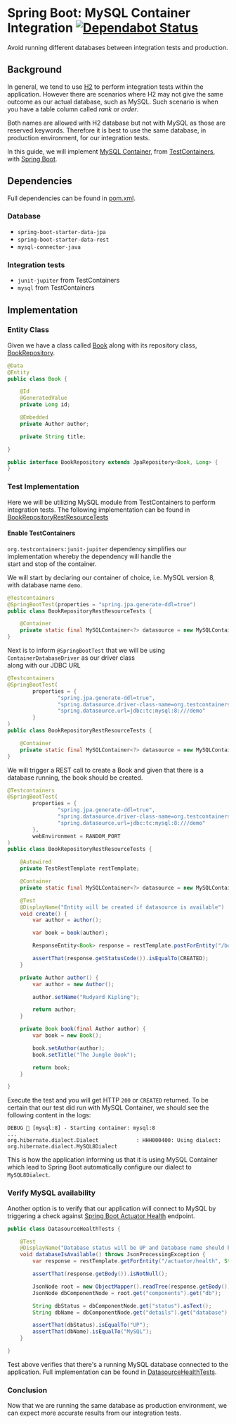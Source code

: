 # Spring Boot: MySQL Container Integration [![Dependabot Status](https://api.dependabot.com/badges/status?host=github&repo=rashidi/spring-boot-tc-mysql)](https://dependabot.com)

Avoid running different databases between integration tests and production.

## Background
In general, we tend to use [H2][2] to perform integration tests within the application. However there are scenarios 
where H2 may not give the same outcome as our actual database, such as MySQL. Such scenario is when you have a table 
column called _rank_ or _order_.

Both names are allowed with H2 database but not with MySQL as those are reserved keywords. Therefore it is best to 
use the same database, in production environment, for our integration tests.

In this guide, we will implement [MySQL Container][3], from [TestContainers][1], with [Spring Boot][4].

## Dependencies
Full dependencies can be found in [pom.xml][5].

### Database
- `spring-boot-starter-data-jpa`
- `spring-boot-starter-data-rest`
- `mysql-connector-java`

### Integration tests
- `junit-jupiter` from TestContainers
- `mysql` from TestContainers

## Implementation

### Entity Class
Given we have a class called [Book][6] along with its repository class, [BookRepository][7].

```java
@Data
@Entity
public class Book {

    @Id
    @GeneratedValue
    private Long id;

    @Embedded
    private Author author;

    private String title;

}
```

```java
public interface BookRepository extends JpaRepository<Book, Long> {
}
```

### Test Implementation
Here we will be utilizing MySQL module from TestContainers to perform integration tests. The following implementation 
can be found in [BookRepositoryRestResourceTests][10]

#### Enable TestContainers
`org.testcontainers:junit-jupiter` dependency simplifies our implementation whereby the dependency will handle the  
start and stop of the container.

We will start by declaring our container of choice, i.e. MySQL version 8, with database name `demo`. 

```java
@Testcontainers
@SpringBootTest(properties = "spring.jpa.generate-ddl=true")
public class BookRepositoryRestResourceTests {

    @Container
    private static final MySQLContainer<?> datasource = new MySQLContainer<>(IMAGE + ":8").withDatabaseName("demo");
}
```

Next is to inform `@SpringBootTest` that we will be using `ContainerDatabaseDriver` as our driver class  
along with our JDBC URL

```java
@Testcontainers
@SpringBootTest(
        properties = {
                "spring.jpa.generate-ddl=true",
                "spring.datasource.driver-class-name=org.testcontainers.jdbc.ContainerDatabaseDriver",
                "spring.datasource.url=jdbc:tc:mysql:8:///demo"
        }
)
public class BookRepositoryRestResourceTests {

    @Container
    private static final MySQLContainer<?> datasource = new MySQLContainer<>(IMAGE + ":8").withDatabaseName("demo");
}
```

We will trigger a REST call to create a Book and given that there is a database running, the book should be created.

```java
@Testcontainers
@SpringBootTest(
        properties = {
                "spring.jpa.generate-ddl=true",
                "spring.datasource.driver-class-name=org.testcontainers.jdbc.ContainerDatabaseDriver",
                "spring.datasource.url=jdbc:tc:mysql:8:///demo"
        },
        webEnvironment = RANDOM_PORT
)
public class BookRepositoryRestResourceTests {

    @Autowired
    private TestRestTemplate restTemplate;

    @Container
    private static final MySQLContainer<?> datasource = new MySQLContainer<>(IMAGE + ":8").withDatabaseName("demo");

    @Test
    @DisplayName("Entity will be created if datasource is available")
    void create() {
        var author = author();

        var book = book(author);

        ResponseEntity<Book> response = restTemplate.postForEntity("/books", book, Book.class);

        assertThat(response.getStatusCode()).isEqualTo(CREATED);
    }

    private Author author() {
        var author = new Author();

        author.setName("Rudyard Kipling");

        return author;
    }

    private Book book(final Author author) {
        var book = new Book();

        book.setAuthor(author);
        book.setTitle("The Jungle Book");

        return book;
    }

}
```

Execute the test and you will get HTTP `200` or `CREATED` returned. To be certain that our test did run with 
MySQL Container, we should see the following content in the logs:

```shell script
DEBUG 🐳 [mysql:8] - Starting container: mysql:8
...
org.hibernate.dialect.Dialect            : HHH000400: Using dialect: org.hibernate.dialect.MySQL8Dialect
```

This is how the application informing us that it is using MySQL Container which lead to Spring Boot automatically 
configure our dialect to `MySQL8Dialect`.

### Verify MySQL availability
Another option is to verify that our application will connect to MySQL by triggering a check against 
[Spring Boot Actuator Health][11] endpoint.

```java
public class DatasourceHealthTests {

    @Test
    @DisplayName("Database status will be UP and Database name should be MySQL")
    void databaseIsAvailable() throws JsonProcessingException {
        var response = restTemplate.getForEntity("/actuator/health", String.class);

        assertThat(response.getBody()).isNotNull();

        JsonNode root = new ObjectMapper().readTree(response.getBody());
        JsonNode dbComponentNode = root.get("components").get("db");

        String dbStatus = dbComponentNode.get("status").asText();
        String dbName = dbComponentNode.get("details").get("database").asText();

        assertThat(dbStatus).isEqualTo("UP");
        assertThat(dbName).isEqualTo("MySQL");
    }

}
```

Test above verifies that there's a running MySQL database connected to the application. Full implementation can be 
found in [DatasourceHealthTests][12].

### Conclusion
Now that we are running the same database as production environment, we can expect more accurate results from our
integration tests.

[1]: https://www.testcontainers.org/
[2]: https://www.h2database.com/html/main.html
[3]: https://www.testcontainers.org/modules/databases/mysql/
[4]: https://spring.io/projects/spring-boot
[5]: pom.xml
[6]: src/main/java/scratches/tc/domain/Book.java
[7]: src/main/java/scratches/tc/domain/BookRepository.java
[9]: https://docs.spring.io/spring-framework/docs/5.2.5.RELEASE/spring-framework-reference/testing.html#testcontext-ctx-management-dynamic-property-sources
[10]: src/test/java/scratches/tc/domain/BookRepositoryRestResourceTests.java
[11]: https://docs.spring.io/spring-boot/docs/current/reference/html/production-ready-features.html#production-ready-health
[12]: src/test/java/scratches/tc/health/DatasourceHealthTests.java
